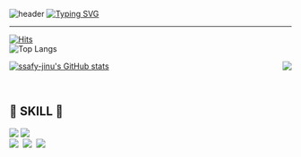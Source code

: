![header](https://capsule-render.vercel.app/api?type=waving&color=6994CDEE&text=&animation=twinkling&height=80)
[![Typing SVG](https://readme-typing-svg.demolab.com?font=Alkatra&weight=500&size=45&duration=3500&pause=3&color=6994CDEE&center=false&vCenter=false&multiline=true&repeat=true&width=1000&height=100&lines=Welcome+to+JI-NU's+GitHub!👋)](https://git.io/typing-svg)
 
<div align="left">

-------

[![Hits](https://hits.seeyoufarm.com/api/count/incr/badge.svg?url=https%3A%2F%2Fgithub.com%2Fbi-sz&count_bg=%2331A8FF&title_bg=%23555555&icon=&icon_color=%23E7E7E7&title=GITHUB&edge_flat=false)](https://hits.seeyoufarm.com)  
![Top Langs](https://github-readme-stats.vercel.app/api/top-langs/?username=JI-NU&layout=compact)


<img align='right' src="http://mazassumnida.wtf/api/v2/generate_badge?boj=gkrdnjs43">

[![ssafy-jinu's GitHub stats](https://github-readme-stats.vercel.app/api?username=JI-NU&include_all_commits=true&show_icons=true&theme=cobalt)](https://github.com/ssafy-jinu/github-readme-stats)
 
<br>

## 🔨 SKILL 🔨
<div style="display:flex; flex-direction:column; align-items:flex-start;">
    <div>
        <img src="https://img.shields.io/badge/python-3776AB?style=flat-square&logo=python&logoColor=white">
        <img src="https://img.shields.io/badge/javascript-F7DF1E.svg?style=for-the-badge&logo=javascript&logoColor=20232a" />&nbsp
        <br>
        <img src="https://img.shields.io/badge/git-F05033.svg?style=for-the-badge&logo=git&logoColor=white" />&nbsp
        <img src="https://img.shields.io/badge/github-181717.svg?style=for-the-badge&logo=github&logoColor=white" />&nbsp
        <img src="https://img.shields.io/badge/Notion-F3F3F3.svg?style=for-the-badge&logo=notion&logoColor=black" />&nbsp
</div><br>
</div>
